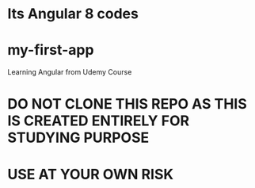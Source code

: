 # Its Angular 8 codes

# my-first-app
Learning Angular from Udemy Course

# DO NOT CLONE THIS REPO AS THIS IS CREATED ENTIRELY FOR STUDYING PURPOSE
# USE AT YOUR OWN RISK
